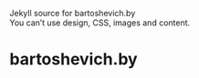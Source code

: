 Jekyll source for bartoshevich.by <br />
You can’t use design, CSS, images and content.
# bartoshevich.by
